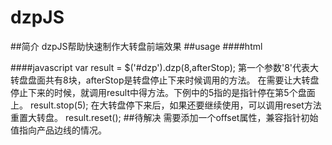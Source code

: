 dzpJS
=====
##简介
dzpJS帮助快速制作大转盘前端效果
##usage
####html
		<div id='dzp'></div>
####javascript
		var result = $('#dzp').dzp(8,afterStop);
第一个参数'8'代表大转盘盘面共有8块，afterStop是转盘停止下来时候调用的方法。
在需要让大转盘停止下来的时候，就调用result中得方法。下例中的5指的是指针停在第5个盘面上。
		result.stop(5);
在大转盘停下来后，如果还要继续使用，可以调用reset方法重置大转盘。
		result.reset();
##待解决
需要添加一个offset属性，兼容指针初始值指向产品边线的情况。
